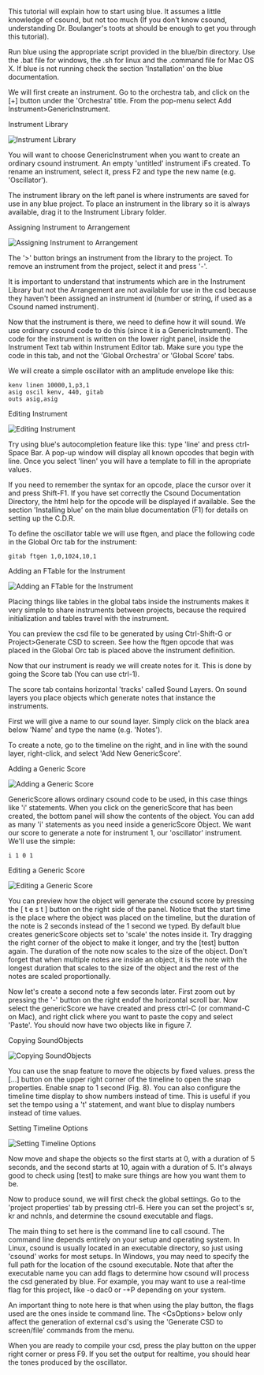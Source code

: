 This tutorial will explain how to start using blue. It assumes a little
knowledge of csound, but not too much (If you don't know csound,
understanding Dr. Boulanger's toots at
[](http://www.csounds.com/toots/index.html) should be enough to get you
through this tutorial).

Run blue using the appropriate script provided in the blue/bin
directory. Use the .bat file for windows, the .sh for linux and the
.command file for Mac OS X. If blue is not running check the section
'Installation' on the blue documentation.

We will first create an instrument. Go to the orchestra tab, and click
on the \[+\] button under the 'Orchestra' title. From the pop-menu
select Add Instrument\>GenericInstrument.

Instrument Library

![ Instrument Library ](../../images/tutorial_first_project/tutA_1.jpg)

You will want to choose GenericInstrument when you want to create an
ordinary csound instrument. An empty 'untitled' instrument iFs created.
To rename an instrument, select it, press F2 and type the new name (e.g.
'Oscillator').

The instrument library on the left panel is where instruments are saved
for use in any blue project. To place an instrument in the library so it
is always available, drag it to the Instrument Library folder.

Assigning Instrument to Arrangement

![ Assigning Instrument to Arrangement
](../../images/tutorial_first_project/tutA_2.jpg)

The '\>' button brings an instrument from the library to the project. To
remove an instrument from the project, select it and press '-'.

It is important to understand that instruments which are in the
Instrument Library but not the Arrangement are not available for use in
the csd because they haven't been assigned an instrument id (number or
string, if used as a Csound named instrument).

Now that the instrument is there, we need to define how it will sound.
We use ordinary csound code to do this (since it is a
GenericInstrument). The code for the instrument is written on the lower
right panel, inside the Instrument Text tab within Instrument Editor
tab. Make sure you type the code in this tab, and not the 'Global
Orchestra' or 'Global Score' tabs.

We will create a simple oscillator with an amplitude envelope like this:

    kenv linen 10000,1,p3,1
    asig oscil kenv, 440, gitab
    outs asig,asig

Editing Instrument

![ Editing Instrument ](../../images/tutorial_first_project/tutA_3.jpg)

Try using blue's autocompletion feature like this: type 'line' and press
ctrl-Space Bar. A pop-up window will display all known opcodes that
begin with line. Once you select 'linen' you will have a template to
fill in the apropriate values.

If you need to remember the syntax for an opcode, place the cursor over
it and press Shift-F1. If you have set correctly the Csound
Documentation Directory, the html help for the opcode will be displayed
if available. See the section 'Installing blue' on the main blue
documentation (F1) for details on setting up the C.D.R.

To define the oscillator table we will use ftgen, and place the
following code in the Global Orc tab for the instrument:

    gitab ftgen 1,0,1024,10,1

Adding an FTable for the Instrument

![ Adding an FTable for the Instrument
](../../images/tutorial_first_project/tutA_4.jpg)

Placing things like tables in the global tabs inside the instruments
makes it very simple to share instruments between projects, because the
required initialization and tables travel with the instrument.

You can preview the csd file to be generated by using Ctrl-Shift-G or
Project\>Generate CSD to screen. See how the ftgen opcode that was
placed in the Global Orc tab is placed above the instrument definition.

Now that our instrument is ready we will create notes for it. This is
done by going the Score tab (You can use ctrl-1).

The score tab contains horizontal 'tracks' called Sound Layers. On sound
layers you place objects which generate notes that instance the
instruments.

First we will give a name to our sound layer. Simply click on the black
area below 'Name' and type the name (e.g. 'Notes').

To create a note, go to the timeline on the right, and in line with the
sound layer, right-click, and select 'Add New GenericScore'.

Adding a Generic Score

![ Adding a Generic Score ](../../images/tutorial_first_project/tutA_5.jpg)

GenericScore allows ordinary csound code to be used, in this case things
like 'i' statements. When you click on the genericScore that has been
created, the bottom panel will show the contents of the object. You can
add as many 'i' statements as you need inside a genericScore Object. We
want our score to generate a note for instrument 1, our 'oscillator'
instrument. We'll use the simple:

    i 1 0 1

Editing a Generic Score

![ Editing a Generic Score ](../../images/tutorial_first_project/tutA_6.jpg)

You can preview how the object will generate the csound score by
pressing the \[ t e s t \] button on the right side of the panel. Notice
that the start time is the place where the object was placed on the
timeline, but the duration of the note is 2 seconds instead of the 1
second we typed. By default blue creates genericScore objects set to
'scale' the notes inside it. Try dragging the right corner of the object
to make it longer, and try the \[test\] button again. The duration of
the note now scales to the size of the object. Don't forget that when
multiple notes are inside an object, it is the note with the longest
duration that scales to the size of the object and the rest of the notes
are scaled proportionally.

Now let's create a second note a few seconds later. First zoom out by
pressing the '-' button on the right endof the horizontal scroll bar.
Now select the genericScore we have created and press ctrl-C (or
command-C on Mac), and right click where you want to paste the copy and
select 'Paste'. You should now have two objects like in figure 7.

Copying SoundObjects

![ Copying SoundObjects ](../../images/tutorial_first_project/tutA_7.jpg)

You can use the snap feature to move the objects by fixed values. press
the \[...\] button on the upper right corner of the timeline to open the
snap properties. Enable snap to 1 second (Fig. 8). You can also
configure the timeline time display to show numbers instead of time.
This is useful if you set the tempo using a 't' statement, and want blue
to display numbers instead of time values.

Setting Timeline Options

![ Setting Timeline Options ](../../images/tutorial_first_project/tutA_8.jpg)

Now move and shape the objects so the first starts at 0, with a duration
of 5 seconds, and the second starts at 10, again with a duration of 5.
It's always good to check using \[test\] to make sure things are how you
want them to be.

Now to produce sound, we will first check the global settings. Go to the
'project properties' tab by pressing ctrl-6. Here you can set the
project's sr, kr and nchnls, and determine the csound executable and
flags.

The main thing to set here is the command line to call csound. The
command line depends entirely on your setup and operating system. In
Linux, csound is usually located in an executable directory, so just
using 'csound' works for most setups. In Windows, you may need to
specify the full path for the location of the csound executable. Note
that after the executable name you can add flags to determine how csound
will process the csd generated by blue. For example, you may want to use
a real-time flag for this project, like -o dac0 or -+P depending on your
system.

An important thing to note here is that when using the play button, the
flags used are the ones inside te command line. The <CsOptions\> below
only affect the generation of external csd's using the 'Generate CSD to
screen/file' commands from the menu.

When you are ready to compile your csd, press the play button on the
upper right corner or press F9. If you set the output for realtime, you
should hear the tones produced by the oscillator.
